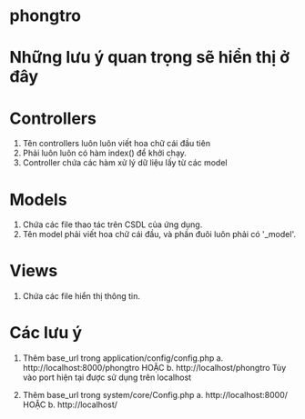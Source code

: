 # phongtro
# Những lưu ý quan trọng sẽ hiển thị ở đây
# Controllers
1. Tên controllers luôn luôn viết hoa chữ cái đầu tiên
2. Phải luôn luôn có hàm index() để khởi chạy.
3. Controller chứa các hàm xử lý dữ liệu lấy từ các model

# Models
1. Chứa các file thao tác trên CSDL của ứng dụng.
2. Tên model phải viết hoa chữ cái đầu, và phần đuôi luôn phải có '_model'.

# Views
1. Chứa các file hiển thị thông tin.



# Các lưu ý
1. Thêm base_url trong application/config/config.php
	a. http://localhost:8000/phongtro
HOẶC
	b. http://localhost/phongtro
Tùy vào port hiện tại được sử dụng trên localhost

2. Thêm base_url trong system/core/Config.php
	a. http://localhost:8000/
HOẶC
	b. http://localhost/
